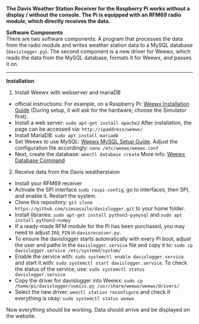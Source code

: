 **The Davis Weather Station Receiver for the Raspberry Pi works without a display / without the console. The Pi is equipped with an RFM69 radio module, which directly receives the data.**

**Software Components**  
There are two software components: A program that processes the data from the radio module and writes weather station data to a MySQL database (`davislogger.py`). The second component is a new driver for Weewx, which reads the data from the MySQL database, formats it for Weewx, and passes it on.

---

**Installation**

1. Install Weewx with webserver and mariaDB
 - official instructions: For example, on a Raspberry Pi: [Weewx Installation Guide](https://www.weewx.com/docs/5.1/quickstarts/debian/#installation-on-debian-systems) (During setup, it will ask for the hardware; choose the Simulator first).
 - Install a web server: `sudo apt-get install apache2` After installation, the page can be accessed via: `http://ipaddress/weewx/`
 - Install MariaDB: `sudo apt install mariadb`
 - Set Weewx to use MySQL: [Weewx MySQL Setup Guide](https://www.weewx.com/docs/5.1/usersguide/mysql-mariadb/). Adjust the configuration file accordingly: `nano /etc/weewx/weewx.conf`
 - Next, create the database: `weectl database create` More info: [Weewx Database Command](https://www.weewx.com/docs/5.1/utilities/weectl-database/)

2. Receive data from the Davis weatherstaion
 - Install your RFM69 receiver
 - Activate the SPI interface `sudo raspi-config`, go to interfaces, then SPI, and enable it. Restart the system.
 - Clone this repository: `git clone https://github.com/simsasaile/davislogger.git` to your home folder.
 - Install libraries: `sudo apt-get install python3-pymysql` and `sudo apt install python3-numpy`
 - If a ready-made RFM module for the Pi has been purchased, you may need to adjust `IRQ_PIN` in `davisreceiver.py`.
 - To ensure the davislogger starts automatically with every Pi boot, adjust the user and paths in the `davislogger.service` file and copy it to: `sudo cp davislogger.service /etc/systemd/system/`
 - Enable the service with: `sudo systemctl enable davislogger.service` and start it with: `sudo systemctl start davislogger.service`. To check the status of the service, use: `sudo systemctl status davislogger.service`
 - Copy the driver for davislogger into Weewx: `sudo cp /home/pi/davislogger/vueiss.py /usr/share/weewx/weewx/drivers/`
 - Select the new driver: `weectl station reconfigure` and check if everything is okay: `sudo systemctl status weewx`

Now everything should be working. Data should arrive and be displayed on the website.
